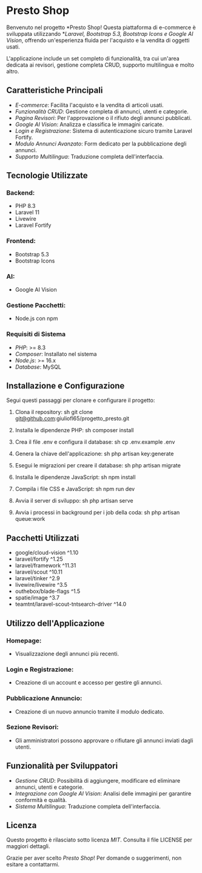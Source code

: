 # Presto Shop

Benvenuto nel progetto *Presto Shop! Questa piattaforma di e-commerce è sviluppata utilizzando **Laravel, Bootstrap 5.3, Bootstrap Icons e Google AI Vision*, offrendo un'esperienza fluida per l'acquisto e la vendita di oggetti usati.

L'applicazione include un set completo di funzionalità, tra cui un'area dedicata ai revisori, gestione completa CRUD, supporto multilingua e molto altro.

## Caratteristiche Principali
- *E-commerce*: Facilita l'acquisto e la vendita di articoli usati.
- *Funzionalità CRUD*: Gestione completa di annunci, utenti e categorie.
- *Pagina Revisori*: Per l'approvazione o il rifiuto degli annunci pubblicati.
- *Google AI Vision*: Analizza e classifica le immagini caricate.
- *Login e Registrazione*: Sistema di autenticazione sicuro tramite Laravel Fortify.
- *Modulo Annunci Avanzato*: Form dedicato per la pubblicazione degli annunci.
- *Supporto Multilingua*: Traduzione completa dell'interfaccia.

## Tecnologie Utilizzate
### Backend:
- PHP 8.3
- Laravel 11
- Livewire
- Laravel Fortify

### Frontend:
- Bootstrap 5.3
- Bootstrap Icons

### AI:
- Google AI Vision

### Gestione Pacchetti:
- Node.js con npm

### Requisiti di Sistema
- *PHP*: >= 8.3
- *Composer*: Installato nel sistema
- *Node.js*: >= 16.x
- *Database*: MySQL

## Installazione e Configurazione
Segui questi passaggi per clonare e configurare il progetto:

1. Clona il repository:
   sh
   git clone git@github.com:giuliofl65/progetto_presto.git

2. Installa le dipendenze PHP:
   sh
   composer install

3. Crea il file .env e configura il database:
   sh
   cp .env.example .env

4. Genera la chiave dell'applicazione:
   sh
   php artisan key:generate

5. Esegui le migrazioni per creare il database:
   sh
   php artisan migrate

6. Installa le dipendenze JavaScript:
   sh
   npm install

7. Compila i file CSS e JavaScript:
   sh
   npm run dev

8. Avvia il server di sviluppo:
   sh
   php artisan serve

9. Avvia i processi in background per i job della coda:
   sh
   php artisan queue:work



## Pacchetti Utilizzati
- google/cloud-vision ^1.10
- laravel/fortify ^1.25
- laravel/framework ^11.31
- laravel/scout ^10.11
- laravel/tinker ^2.9
- livewire/livewire ^3.5
- outhebox/blade-flags ^1.5
- spatie/image ^3.7
- teamtnt/laravel-scout-tntsearch-driver ^14.0

## Utilizzo dell'Applicazione
### Homepage:
- Visualizzazione degli annunci più recenti.

### Login e Registrazione:
- Creazione di un account e accesso per gestire gli annunci.

### Pubblicazione Annuncio:
- Creazione di un nuovo annuncio tramite il modulo dedicato.

### Sezione Revisori:
- Gli amministratori possono approvare o rifiutare gli annunci inviati dagli utenti.

## Funzionalità per Sviluppatori
- *Gestione CRUD*: Possibilità di aggiungere, modificare ed eliminare annunci, utenti e categorie.
- *Integrazione con Google AI Vision*: Analisi delle immagini per garantire conformità e qualità.
- *Sistema Multilingua*: Traduzione completa dell'interfaccia.

## Licenza
Questo progetto è rilasciato sotto licenza *MIT*. Consulta il file LICENSE per maggiori dettagli.

Grazie per aver scelto *Presto Shop*! Per domande o suggerimenti, non esitare a contattarmi.